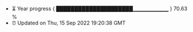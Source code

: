 - ⏳ Year progress { █████████████████████▁▁▁▁▁▁▁▁▁ } 70.63 %
- ⏰ Updated on Thu, 15 Sep 2022 19:20:38 GMT

